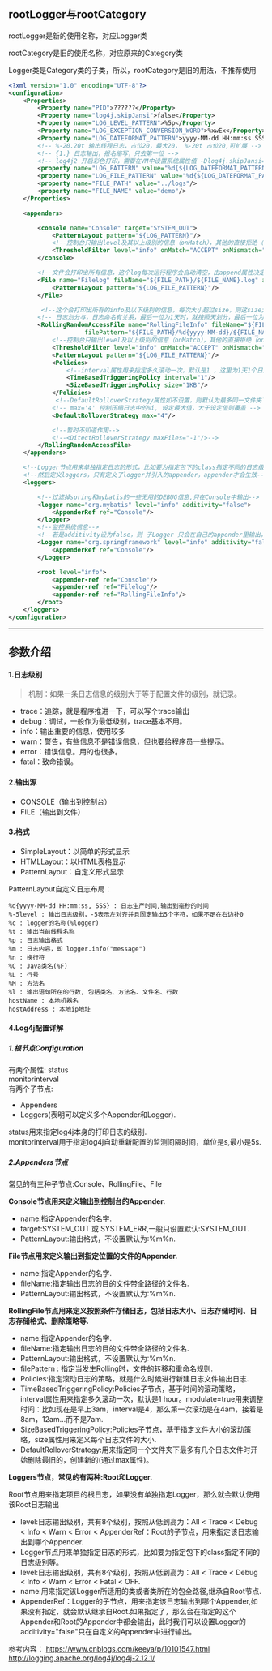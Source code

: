 ## rootLogger与rootCategory
rootLogger是新的使用名称，对应Logger类

rootCategory是旧的使用名称，对应原来的Category类

Logger类是Category类的子类，所以，rootCategory是旧的用法，不推荐使用

```xml
<?xml version="1.0" encoding="UTF-8"?>
<configuration>
    <Properties>
        <Property name="PID">??????</Property>
        <Property name="log4j.skipJansi">false</Property>
        <Property name="LOG_LEVEL_PATTERN">%5p</Property>
        <Property name="LOG_EXCEPTION_CONVERSION_WORD">%xwEx</Property>
        <Property name="LOG_DATEFORMAT_PATTERN">yyyy-MM-dd HH:mm:ss.SSS</Property>
        <!-- %-20.20t 输出线程日志，占位20，最大20， %-20t 占位20,可扩展 -->
        <!-- {1.} 日志输出，报名缩写，只去第一位 -->
        <!-- log4j2 开启彩色打印，需要在VM中设置系统属性值 -Dlog4j.skipJansi=false-->
        <property name="LOG_PATTERN" value="%d{${LOG_DATEFORMAT_PATTERN}} %highlight{${LOG_LEVEL_PATTERN}} ${sys:PID} --- [%-20t] %green{%c{1.}} : %m%n%highlight{${sys:LOG_EXCEPTION_CONVERSION_WORD}}"/>
        <property name="LOG_FILE_PATTERN" value="%d{${LOG_DATEFORMAT_PATTERN}} ${LOG_LEVEL_PATTERN} ${sys:PID} --- [%t] %c{1.} : %m%n${sys:LOG_EXCEPTION_CONVERSION_WORD}"/>
        <property name="FILE_PATH" value="../logs"/>
        <property name="FILE_NAME" value="demo"/>
    </Properties>

    <appenders>

        <console name="Console" target="SYSTEM_OUT">
            <PatternLayout pattern="${LOG_PATTERN}"/>
            <!--控制台只输出level及其以上级别的信息（onMatch），其他的直接拒绝（onMismatch）-->
            <ThresholdFilter level="info" onMatch="ACCEPT" onMismatch="DENY"/>
        </console>

        <!--文件会打印出所有信息，这个log每次运行程序会自动清空，由append属性决定，适合临时测试用-->
        <File name="Filelog" fileName="${FILE_PATH}/${FILE_NAME}.log" append="false">
            <PatternLayout pattern="${LOG_FILE_PATTERN}"/>
        </File>

         <!--这个会打印出所有的info及以下级别的信息，每次大小超过size，则这size大小的日志会自动存入按年份-月份建立的文件夹下面并进行压缩，作为存档-->
        <!-- 日志划分与，日志命名有关系，最后一位为1天时，就按照天划分，最后一位为分钟秒钟时，就以分钟秒钟划分， 如%d{yyyy-MM-dd-HH-mm-ss} -->
        <RollingRandomAccessFile name="RollingFileInfo" fileName="${FILE_PATH}/info.log" append="true"
                     filePattern="${FILE_PATH}/%d{yyyy-MM-dd}/${FILE_NAME}-INFO-%d{yyyy-MM-dd}_%i.log.gz">
            <!--控制台只输出level及以上级别的信息（onMatch），其他的直接拒绝（onMismatch）-->
            <ThresholdFilter level="info" onMatch="ACCEPT" onMismatch="DENY"/>
            <PatternLayout pattern="${LOG_FILE_PATTERN}"/>
            <Policies>
                <!--interval属性用来指定多久滚动一次，默认是1 ，这里为1天1个日志-->
                <TimeBasedTriggeringPolicy interval="1"/>
                <SizeBasedTriggeringPolicy size="1KB"/>
            </Policies>
             <!--DefaultRolloverStrategy属性如不设置，则默认为最多同一文件夹下7个文件开始覆盖-->
            <!-- max='4' 控制压缩日志中的%i, 设定最大值，大于设定值则覆盖 -->
            <DefaultRolloverStrategy max="4"/>

            <!--暂时不知道作用-->
            <!--<DitectRolloverStrategy maxFiles="-1"/>-->
        </RollingRandomAccessFile>
    </appenders>

    <!--Logger节点用来单独指定日志的形式，比如要为指定包下的class指定不同的日志级别等。-->
    <!--然后定义loggers，只有定义了logger并引入的appender，appender才会生效-->
    <loggers>

        <!--过滤掉spring和mybatis的一些无用的DEBUG信息,只在Console中输出-->
        <logger name="org.mybatis" level="info" additivity="false">
            <AppenderRef ref="Console"/>
        </logger>
        <!--监控系统信息-->
        <!--若是additivity设为false，则 子Logger 只会在自己的appender里输出，而不会在 父Logger 的appender里输出。-->
        <Logger name="org.springframework" level="info" additivity="false">
            <AppenderRef ref="Console"/>
        </Logger>

        <root level="info">
            <appender-ref ref="Console"/>
            <appender-ref ref="Filelog"/>
            <appender-ref ref="RollingFileInfo"/>
        </root>
    </loggers>
</configuration>

```

---

## 参数介绍

#### 1.日志级别

> 机制：如果一条日志信息的级别大于等于配置文件的级别，就记录。

* trace：追踪，就是程序推进一下，可以写个trace输出
* debug：调试，一般作为最低级别，trace基本不用。
* info：输出重要的信息，使用较多
* warn：警告，有些信息不是错误信息，但也要给程序员一些提示。
* error：错误信息。用的也很多。
* fatal：致命错误。

#### 2.输出源

* CONSOLE（输出到控制台）
* FILE（输出到文件）

#### 3.格式

* SimpleLayout：以简单的形式显示
* HTMLLayout：以HTML表格显示
* PatternLayout：自定义形式显示

PatternLayout自定义日志布局：

```
%d{yyyy-MM-dd HH:mm:ss, SSS} : 日志生产时间,输出到毫秒的时间
%-5level : 输出日志级别，-5表示左对齐并且固定输出5个字符，如果不足在右边补0
%c : logger的名称(%logger)
%t : 输出当前线程名称
%p : 日志输出格式
%m : 日志内容，即 logger.info("message")
%n : 换行符
%C : Java类名(%F)
%L : 行号
%M : 方法名
%l : 输出语句所在的行数, 包括类名、方法名、文件名、行数
hostName : 本地机器名
hostAddress : 本地ip地址
```

#### 4.Log4j配置详解

##### 1.根节点Configuration
有两个属性:
status  
monitorinterval  
有两个子节点:   
* Appenders
* Loggers(表明可以定义多个Appender和Logger).

status用来指定log4j本身的打印日志的级别.    
monitorinterval用于指定log4j自动重新配置的监测间隔时间，单位是s,最小是5s.

##### 2.Appenders节点

常见的有三种子节点:Console、RollingFile、File

**Console节点用来定义输出到控制台的Appender.**

* name:指定Appender的名字.    
* target:SYSTEM_OUT 或 SYSTEM_ERR,一般只设置默认:SYSTEM_OUT.    
* PatternLayout:输出格式，不设置默认为:%m%n.    

**File节点用来定义输出到指定位置的文件的Appender.**    

* name:指定Appender的名字.
* fileName:指定输出日志的目的文件带全路径的文件名.
* PatternLayout:输出格式，不设置默认为:%m%n.

**RollingFile节点用来定义按照条件存储日志，包括日志大小、日志存储时间、日志存储格式、删除策略等.**

* name:指定Appender的名字.
* fileName:指定输出日志的目的文件带全路径的文件名.
* PatternLayout:输出格式，不设置默认为:%m%n.
* filePattern : 指定当发生Rolling时，文件的转移和重命名规则.
* Policies:指定滚动日志的策略，就是什么时候进行新建日志文件输出日志.
* TimeBasedTriggeringPolicy:Policies子节点，基于时间的滚动策略，interval属性用来指定多久滚动一次，默认是1 hour。modulate=true用来调整时间：比如现在是早上3am，interval是4，那么第一次滚动是在4am，接着是8am，12am...而不是7am.
* SizeBasedTriggeringPolicy:Policies子节点，基于指定文件大小的滚动策略，size属性用来定义每个日志文件的大小.
* DefaultRolloverStrategy:用来指定同一个文件夹下最多有几个日志文件时开始删除最旧的，创建新的(通过max属性)。

**Loggers节点，常见的有两种:Root和Logger.**

Root节点用来指定项目的根日志，如果没有单独指定Logger，那么就会默认使用该Root日志输出

* level:日志输出级别，共有8个级别，按照从低到高为：All < Trace < Debug < Info < Warn < Error < AppenderRef：Root的子节点，用来指定该日志输出到哪个Appender.
* Logger节点用来单独指定日志的形式，比如要为指定包下的class指定不同的日志级别等。
* level:日志输出级别，共有8个级别，按照从低到高为：All < Trace < Debug < Info < Warn < Error < Fatal < OFF.
* name:用来指定该Logger所适用的类或者类所在的包全路径,继承自Root节点.
* AppenderRef：Logger的子节点，用来指定该日志输出到哪个Appender,如果没有指定，就会默认继承自Root.如果指定了，那么会在指定的这个Appender和Root的Appender中都会输出，此时我们可以设置Logger的additivity="false"只在自定义的Appender中进行输出。

参考内容：
https://www.cnblogs.com/keeya/p/10101547.html
http://logging.apache.org/log4j/log4j-2.12.1/
